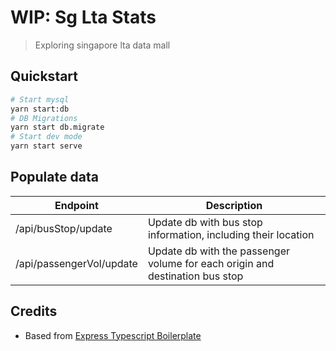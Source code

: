 # WIP: Sg Lta Stats
> Exploring singapore lta data mall

## Quickstart

```sh
# Start mysql
yarn start:db
# DB Migrations
yarn start db.migrate
# Start dev mode
yarn start serve
```

## Populate data

| Endpoint | Description |
| ---- | ---- |
/api/busStop/update | Update db with bus stop information, including their location
/api/passengerVol/update | Update db with the passenger volume for each origin and destination bus stop


## Credits
- Based from [Express Typescript Boilerplate](doc/boilerplate.md)

